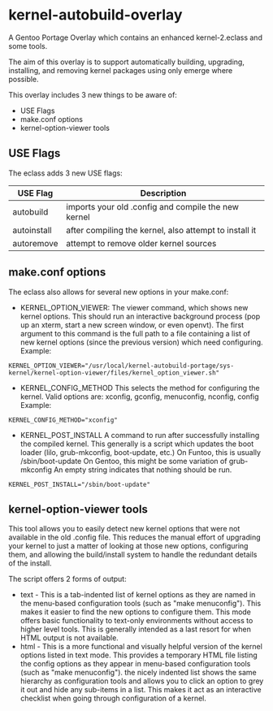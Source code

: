# kernel-autobuild-overlay

A Gentoo Portage Overlay which contains an enhanced kernel-2.eclass and some
tools.

The aim of this overlay is to support automatically building, upgrading,
installing, and removing kernel packages using only emerge where possible.

This overlay includes 3 new things to be aware of:
* USE Flags
* make.conf options
* kernel-option-viewer tools

## USE Flags

The eclass adds 3 new USE flags:

| USE Flag    | Description                                            |
| ----------- | ------------------------------------------------------ |
| autobuild   | imports your old .config and compile the new kernel    |
| autoinstall | after compiling the kernel, also attempt to install it |
| autoremove  | attempt to remove older kernel sources                 |

## make.conf options

The eclass also allows for several new options in your make.conf:

* KERNEL_OPTION_VIEWER:
The viewer command, which shows new kernel options.  This should
run an interactive background process (pop up an xterm, start a new screen
window, or even openvt).  The first argument to this command is the full path
to a file containing a list of new kernel options (since the previous version)
which need configuring.
Example:
```
KERNEL_OPTION_VIEWER="/usr/local/kernel-autobuild-portage/sys-kernel/kernel-option-viewer/files/kernel_option_viewer.sh"
```

* KERNEL_CONFIG_METHOD
This selects the method for configuring the kernel.  Valid options are:
xconfig, gconfig, menuconfig, nconfig, config
Example:
```
KERNEL_CONFIG_METHOD="xconfig"
```

* KERNEL_POST_INSTALL
A command to run after successfully installing the compiled kernel.  This
generally is a script which updates the boot loader (lilo, grub-mkconfig,
boot-update, etc.)
On Funtoo, this is usually /sbin/boot-update
On Gentoo, this might be some variation of grub-mkconfig
An empty string indicates that nothing should be run.
```
KERNEL_POST_INSTALL="/sbin/boot-update"
```

## kernel-option-viewer tools

This tool allows you to easily detect new kernel options that were not
available in the old .config file.  This reduces the manual effort of upgrading
your kernel to just a matter of looking at those new options, configuring them,
and allowing the build/install system to handle the redundant details of the
install.

The script offers 2 forms of output:
* text - This is a tab-indented list of kernel options as they are named in the
menu-based configuration tools (such as "make menuconfig").  This makes it
easier to find the new options to configure them.  This mode offers basic
functionality to text-only environments without access to higher level tools.
This is generally intended as a last resort for when HTML output is not
available.
* html - This is a more functional and visually helpful version of the kernel
options listed in text mode.  This provides a temporary HTML file listing the
config options as they appear in menu-based configuration tools (such as "make
menuconfig").  the nicely indented list shows the same hierarchy as
configuration tools and allows you to click an option to grey it out and hide
any sub-items in a list.  This makes it act as an interactive checklist when
going through configuration of a kernel.

